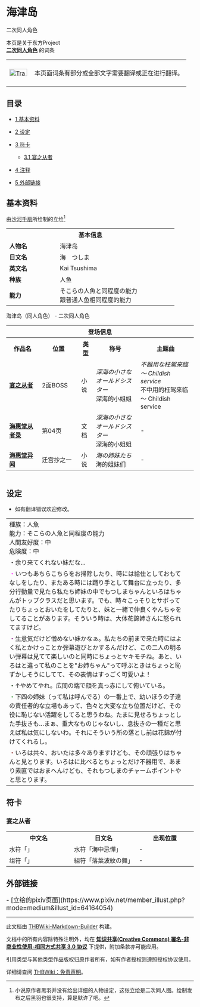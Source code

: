 # 海津岛

<!-- source html: G:\repos\THBWiki-Markdown-Builder\THBWikiMarkdown\Temp\main\d\de\ns0%3A%E6%B5%B7%E6%B4%A5%E5%B2%9B.html -->

二次同人角色

本页是关于东方Project  
 **[二次同人角色](./二次角色列表.md)** 的词条
<center>

<table>
<tbody><tr>
<td class="mbox-image"><div style="width: 52px;">
  <a href="./文件-Translation_J_To_C-cs.png.md" class="image"><img alt="Translation J To C-cs.png" src="https://upload.thwiki.cc/thumb/3/31/Translation_J_To_C-cs.png/48px-Translation_J_To_C-cs.png" decoding="async" loading="lazy" width="48" height="19" srcset="https://upload.thwiki.cc/thumb/3/31/Translation_J_To_C-cs.png/72px-Translation_J_To_C-cs.png 1.5x, https://upload.thwiki.cc/thumb/3/31/Translation_J_To_C-cs.png/96px-Translation_J_To_C-cs.png 2x" data-file-width="480" data-file-height="189"></a></div></td>
<td class="mbox-text" style=""><br>本页面词条有部分或全部文字需要翻译或正在进行翻译。<br><br></td>
</tr>
</tbody></table>


</center>
  
  

  


## 目录

- [1 基本资料](#基本资料)
- [2 设定](#设定)
- [3 符卡](#符卡)

  - [3.1 宴之从者](#宴之从者)



- [4 注释](#注释)
- [5 外部链接](#外部链接)





## 基本资料
[](./文件-海津岛.png.md)  [](./文件-海津岛.png.md)由[沙河千扇](https://www.pixiv.net/member.php?id=26189139)所绘制的立绘[^cite_note-1]

<table>
<tbody><tr>
<th colspan="2">基本信息</th>
</tr>
<tr>
<td style="width:120px"><b>人物名</b></td><td style="min-width:300px">海津岛</td>
</tr><tr><td><b>日文名</b></td><td>海　つしま</td></tr><tr><td><b>英文名</b></td><td>Kai Tsushima</td></tr><tr><td><b>种族</b></td><td>人鱼</td></tr><tr><td><b>能力</b></td><td>そこらの人魚と同程度の能力<br>
跟普通人鱼相同程度的能力</td></tr></tbody></table>

海津岛（同人角色） - 二次同人角色

<table>
<tbody><tr>
<th colspan="5">登场信息</th>
</tr><tr><th><b>作品名</b></th><th><b>位置</b></th><th><b>类型</b></th><th><b>称号</b></th><th><b>主题曲</b></th></tr><tr><td rowspan="1" style="width:120px"><b><a href="./宴之从者.md" class="mw-redirect" title="宴之从者">宴之从者</a></b></td><td style="width:130px">2面BOSS</td><td class="bg-color-success-30" style="width:30px;">小说</td><td style="width:180px"><i>深海の小さなオールドシスター</i><br>深海的小姐姐</td><td style="width:200px"><i>不器用な枉駕来臨　～ Childish service</i><br>不中用的枉驾来临　～ Childish service</td></tr>
<tr><td rowspan="1" style="width:120px"><b><a href="./海惠堂从者录.md" class="mw-redirect" title="海惠堂从者录">海惠堂从者录</a></b></td><td style="width:130px">第04页</td><td class="bg-color-danger-30" style="width:30px;">文档</td><td style="width:180px"><i>深海の小さなオールドシスター</i><br>深海的小姐姐</td><td style="width:200px">-</td></tr>
<tr><td rowspan="1" style="width:120px"><b><a href="./海惠堂异闻.md" class="mw-redirect" title="海惠堂异闻">海惠堂异闻</a></b></td><td style="width:130px">迁宫抄之一</td><td class="bg-color-success-30" style="width:30px;">小说</td><td style="width:180px"><i>海の姉妹たち</i><br>海的姐妹们</td><td style="width:200px">-</td></tr></tbody></table>



<table>

</table>



## 设定
- 如有翻译错误欢迎修改。


<table><tbody><tr class="tt-content" id="设定-1" data-pos="&#91;&quot;\u8bbe\u5b9a&quot;,1&#93;"><td class="tt-ja" lang="ja"><div class="poem">種族：人魚<br>能力：そこらの人魚と同程度の能力<br>人間友好度：中<br>危険度：中<br></div></td><td class="tt-zh" lang="zh"><div class="poem"></div></td></tr><tr class="tt-content" id="设定-2" data-pos="&#91;&quot;\u8bbe\u5b9a&quot;,2&#93;"><td class="tt-ja" lang="ja"><div class="poem">・余り来てくれない妹だな…<br></div></td><td class="tt-zh" lang="zh"><div class="poem"></div></td></tr><tr class="tt-content" id="设定-3" data-pos="&#91;&quot;\u8bbe\u5b9a&quot;,3&#93;"><td class="tt-ja" lang="ja"><div class="poem"><span style="color:#FF00FF;">・</span>いつもあちらこちらをお掃除したり、時には給仕としておもてなしをしたり、またある時には踊り手として舞台に立ったり、多分行動量で見たら私たち姉妹の中でもつしまちゃんといろはちゃんがトップクラスだと思います。でも、時々こっそりとサボってたりちょっとおいたをしてたりと、妹と一緒で仲良くやんちゃをしてることがあります。そういう時は、大体花錦姉さんに怒られてますけど。<br></div></td><td class="tt-zh" lang="zh"><div class="poem"></div></td></tr><tr class="tt-content" id="设定-4" data-pos="&#91;&quot;\u8bbe\u5b9a&quot;,4&#93;"><td class="tt-ja" lang="ja"><div class="poem"><span style="color:#800080;">・</span>生意気だけど憎めない妹かなぁ。私たちの前まで来た時にはよく私とかけっことか弾幕遊びとかするんだけど、この二人の明るい弾幕は見てて楽しいのと同時にちょっとヤキモチね。あと、いろはと違って私のことを"お姉ちゃん"って呼ぶときはちょっと恥ずかしそうにしてて、その表情はすっごく可愛いよ！<br></div></td><td class="tt-zh" lang="zh"><div class="poem"></div></td></tr><tr class="tt-content" id="设定-5" data-pos="&#91;&quot;\u8bbe\u5b9a&quot;,5&#93;"><td class="tt-ja" lang="ja"><div class="poem"><span style="color:#003300;">・</span>↑やめてやれ。広間の端で顔を真っ赤にして俯いている。<br></div></td><td class="tt-zh" lang="zh"><div class="poem"></div></td></tr><tr class="tt-content" id="设定-6" data-pos="&#91;&quot;\u8bbe\u5b9a&quot;,6&#93;"><td class="tt-ja" lang="ja"><div class="poem"><span style="color:#008000;">・</span>下四の姉妹（って私は呼んでる）の一番上で、幼いほうの子達の責任者的な立場もあって、色々と大変な立ち位置だけど、その役に恥じない活躍をしてると思うわね。たまに見せるちょっとした手抜きも…まぁ、重大なものじゃないし、息抜きの一種だと思えば私は気にしないわ。それにそういう所の落とし前は花錦が付けてくれるし。<br></div></td><td class="tt-zh" lang="zh"><div class="poem"></div></td></tr><tr class="tt-content" id="设定-7" data-pos="&#91;&quot;\u8bbe\u5b9a&quot;,7&#93;"><td class="tt-ja" lang="ja"><div class="poem"><span style="color:#800000;">・</span>いろは共々、おいたは多々ありますけども、その頑張りはちゃんと見とります。いろはに比べるとちょっとだけ不器用で、あまり素直ではおまへんけども、それもつしまのチャームポイントやと思とります。<br></div></td><td class="tt-zh" lang="zh"><div class="poem"></div></td></tr></tbody></table>



## 符卡

### 宴之从者

<table><tbody><tr><th><b>中文名</b></th><th><b>日文名</b></th><th><b>出现位置</b></th></tr><tr><td style="width:200px">水符「」</td><td style="width:200px">水符「海中忌憚」</td><td style="width:180px">-</td></tr>
<tr><td style="width:200px">组符「」</td><td style="width:200px">組符「落葉波紋の舞」</td><td style="width:180px">-</td></tr></tbody></table>



[^cite_note-1]: 小说原作者黑羽并没有给出详细的人物设定，这张立绘是二次同人图。绘制发布之后黑羽也很支持，算是默许了吧。


## 外部链接
  
<big>
</big>  
<big>- [立绘的pixiv页面](https://www.pixiv.net/member_illust.php?mode=medium&amp;illust_id=64164054)
</big><big></big>  
<big></big>
  
  
  

  





---

此文档由 [THBWiki-Markdown-Builder](https://github.com/Delsin-Yu/THBWiki-Markdown-Builder) 构建。

文档中的所有内容除特殊注明外，均在 [**知识共享(Creative Commons) 署名-非商业性使用-相同方式共享 3.0 协议**](https://creativecommons.org/licenses/by-sa/3.0/deed.zh-hans) 下提供，附加条款亦可能应用。

引用类型与其他类型作品版权归原作者所有，如有作者授权则遵照授权协议使用。

详细请查阅 [THBWiki：免责声明](https://thbwiki.cc/THBWiki:%E5%85%8D%E8%B4%A3%E5%A3%B0%E6%98%8E)。

